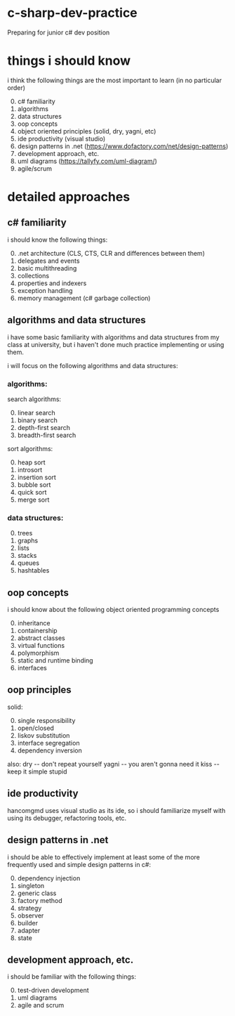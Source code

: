 # c-sharp-dev-practice
Preparing for junior c# dev position


# things i should know
i think the following things are the most important to learn (in no particular order)

0) c# familiarity
1) algorithms
2) data structures
3) oop concepts
4) object oriented principles (solid, dry, yagni, etc)
5) ide productivity (visual studio)
6) design patterns in .net (https://www.dofactory.com/net/design-patterns)
7) development approach, etc.
8) uml diagrams (https://tallyfy.com/uml-diagram/)
9) agile/scrum

# detailed approaches
## c# familiarity
i should know the following things:

0) .net architecture (CLS, CTS, CLR and differences between them)
1) delegates and events
2) basic multithreading
3) collections
4) properties and indexers
5) exception handling
6) memory management (c# garbage collection)

## algorithms and data structures
i have some basic familiarity with algorithms and data structures from my class at university, but i haven't done much practice implementing or using them.

i will focus on the following algorithms and data structures:
### algorithms:
search algorithms:

0) linear search
1) binary search
2) depth-first search
3) breadth-first search

sort algorithms:

0) heap sort
1) introsort
2) insertion sort
3) bubble sort
4) quick sort
5) merge sort

### data structures:

0) trees
1) graphs
2) lists
3) stacks
4) queues
5) hashtables

## oop concepts
i should know about the following object oriented programming concepts

0) inheritance
1) containership
2) abstract classes
3) virtual functions
4) polymorphism
5) static and runtime binding
6) interfaces

## oop principles
solid:

0) single responsibility
1) open/closed
2) liskov substitution
3) interface segregation
4) dependency inversion

also:
dry -- don't repeat yourself
yagni -- you aren't gonna need it
kiss -- keep it simple stupid

## ide productivity
hancomgmd uses visual studio as its ide, so i should familiarize myself with using its debugger, refactoring tools, etc.

## design patterns in .net
i should be able to effectively implement at least some of the more frequently used and simple design patterns in c#:

0) dependency injection
1) singleton
2) generic class
3) factory method
4) strategy
5) observer
6) builder
7) adapter
8) state

## development approach, etc.
i should be familiar with the following things:

0) test-driven development
1) uml diagrams
2) agile and scrum
